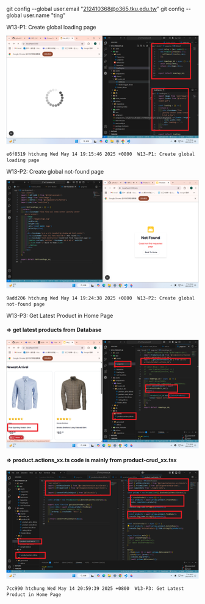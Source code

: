 git config --global user.email "212410368@o365.tku.edu.tw"
git config --global user.name "ting"

W13-P1: Create global loading page

![](w13-p1.png)

```
e6f8519 htchung Wed May 14 19:15:46 2025 +0800  W13-P1: Create global loading page
```

W13-P2: Create global not-found page

![](w13-p2.png)

```
9add206 htchung Wed May 14 19:24:38 2025 +0800  W13-P2: Create global not-found page
```

W13-P3: Get Latest Product in Home Page

#### => get latest products from Database

![](w13-p3-1.png)

#### => product.actions_xx.ts code is mainly from product-crud_xx.tsx

![](w13-p3-2.png)

```
7cc990 htchung Wed May 14 20:59:39 2025 +0800  W13-P3: Get Latest Product in Home Page
```
